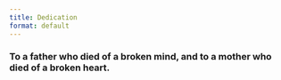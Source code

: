 ```yaml
---
title: Dedication
format: default
---
```


### To a father who died of a broken mind, and to a mother who died of a broken heart. ###
